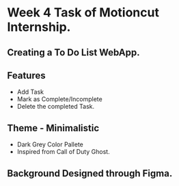 # Week 4 Task of Motioncut Internship.

## Creating a To Do List WebApp.

## Features
- Add Task
- Mark as Complete/Incomplete
- Delete the completed Task.

## Theme - Minimalistic
- Dark Grey Color Pallete
- Inspired from Call of Duty Ghost.

## Background Designed through Figma.

